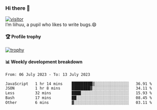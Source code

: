 ### Hi there 👋
[![visitor](https://visitor-badge.glitch.me/badge?page_id=liihuu&right_color=blue)](https://github.com/liihuu)<br>
I’m liihuu, a pupil who likes to write bugs.😄


#### 🏆 Profile trophy
[![trophy](https://github-profile-trophy.vercel.app?username=liihuu&margin-w=16&margin-h=16&rank=-C,-B)](https://github.com/liihuu)


#### 📊 Weekly development breakdown
<!--START_SECTION:waka-->

```txt
From: 06 July 2023 - To: 13 July 2023

JavaScript   1 hr 14 mins    █████████▒░░░░░░░░░░░░░░░   36.91 %
JSON         1 hr 8 mins     ████████▓░░░░░░░░░░░░░░░░   34.11 %
Less         32 mins         ████░░░░░░░░░░░░░░░░░░░░░   15.93 %
Bash         17 mins         ██░░░░░░░░░░░░░░░░░░░░░░░   08.45 %
Other        6 mins          ▓░░░░░░░░░░░░░░░░░░░░░░░░   03.11 %
```

<!--END_SECTION:waka-->

<!--
**liihuu/liihuu** is a ✨ _special_ ✨ repository because its `README.md` (this file) appears on your GitHub profile.

Here are some ideas to get you started:

- 🔭 I’m currently working on ...
- 🌱 I’m currently learning ...
- 👯 I’m looking to collaborate on ...
- 🤔 I’m looking for help with ...
- 💬 Ask me about ...
- 📫 How to reach me: ...
- 😄 Pronouns: ...
- ⚡ Fun fact: ...
-->
